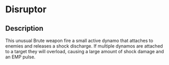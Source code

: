 # Disruptor

## Description

This unusual Brute weapon fire a small active dynamo that attaches to enemies and releases a shock discharge. If multiple dynamos are attached to a target they will overload, causing a large amount of shock damage and an EMP pulse.
